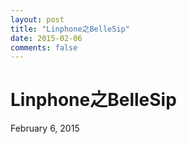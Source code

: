 ```yaml
---
layout: post
title: "Linphone之BelleSip"
date: 2015-02-06
comments: false
---
```

# Linphone之BelleSip
February 6, 2015


